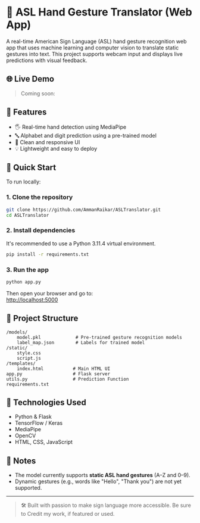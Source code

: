 # 🧠 ASL Hand Gesture Translator (Web App)

A real-time American Sign Language (ASL) hand gesture recognition web app that uses machine learning and computer vision to translate static gestures into text. This project supports webcam input and displays live predictions with visual feedback.

## 🌐 Live Demo

> Coming soon:  

## 📸 Features

- 🖐️ Real-time hand detection using MediaPipe
- 🔤 Alphabet and digit prediction using a pre-trained model
- 🎯 Clean and responsive UI
- 💡 Lightweight and easy to deploy

## 🚀 Quick Start

To run locally:

### 1. Clone the repository
```bash
git clone https://github.com/AmmanRaikar/ASLTranslator.git
cd ASLTranslator
```

### 2. Install dependencies
It's recommended to use a Python 3.11.4 virtual environment. 
```bash
pip install -r requirements.txt
```

### 3. Run the app
```bash
python app.py
```

Then open your browser and go to:  
[http://localhost:5000](http://localhost:5000)

## 📁 Project Structure

```
/models/
    model.pkl             # Pre-trained gesture recognition models
    label_map.json        # Labels for trained model
/static/
    style.css
    script.js
/templates/
    index.html           # Main HTML UI
app.py                   # Flask server
utils.py                 # Prediction Function
requirements.txt
```

## 🤖 Technologies Used

- Python & Flask
- TensorFlow / Keras
- MediaPipe
- OpenCV
- HTML, CSS, JavaScript

## 📌 Notes

- The model currently supports **static ASL hand gestures** (A–Z and 0–9).
- Dynamic gestures (e.g., words like "Hello", "Thank you") are not yet supported.

---

> 🛠️ Built with passion to make sign language more accessible.
> Be sure to Credit my work, if featured or used.